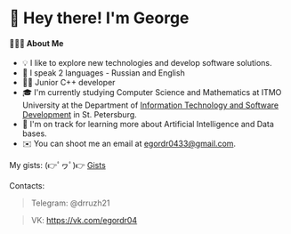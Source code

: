 # 👋 Hey there! I'm George

#### 👨🏻‍💻  About Me

* 💡  I like to explore new technologies and develop software solutions.
* 💂  I speak 2 languages - Russian and English
* 👨‍💻  Junior C++ developer 
* 🎓  I'm currently studying Computer Science and Mathematics at ITMO University at the Department of [Information Technology and Software Development](https://en.itmo.ru/en/faculty/7/Information_Technologies_and_Programming_Faculty.htm) in St. Petersburg.
* 🌱  I'm on track for learning more about Artificial Intelligence and Data bases.
* ✉️  You can shoot me an email at egordr0433@gmail.com.

My gists: (👉ﾟヮﾟ)👉 [Gists](https://gist.github.com/drruzh21)

Contacts:

> Telegram: @drruzh21

> VK: https://vk.com/egordr04
